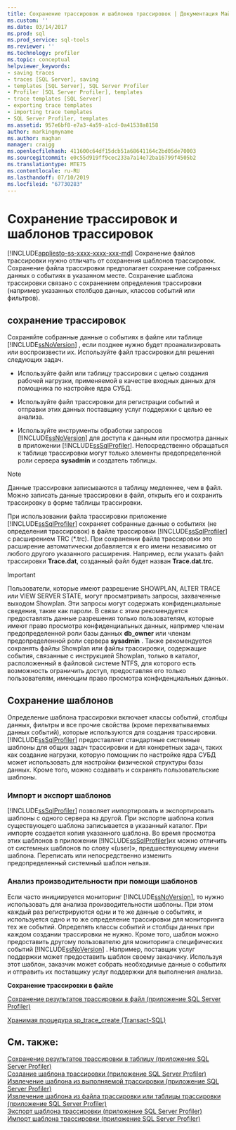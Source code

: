 ```yaml
---
title: Сохранение трассировок и шаблонов трассировок | Документация Майкрософт
ms.custom: ''
ms.date: 03/14/2017
ms.prod: sql
ms.prod_service: sql-tools
ms.reviewer: ''
ms.technology: profiler
ms.topic: conceptual
helpviewer_keywords:
- saving traces
- traces [SQL Server], saving
- templates [SQL Server], SQL Server Profiler
- Profiler [SQL Server Profiler], templates
- trace templates [SQL Server]
- exporting trace templates
- importing trace templates
- SQL Server Profiler, templates
ms.assetid: 957e6bf8-e7a3-4a59-a1cd-0a41538a8158
author: markingmyname
ms.author: maghan
manager: craigg
ms.openlocfilehash: 411600c64df15dcb51a68641164c2bd05de70003
ms.sourcegitcommit: e0c55d919ff9cec233a7a14e72ba16799f4505b2
ms.translationtype: MTE75
ms.contentlocale: ru-RU
ms.lasthandoff: 07/10/2019
ms.locfileid: "67730283"
---
```

# <a name="save-traces-and-trace-templates"></a>Сохранение трассировок и шаблонов трассировок
[!INCLUDE[appliesto-ss-xxxx-xxxx-xxx-md](../../includes/appliesto-ss-xxxx-xxxx-xxx-md.md)]
  Сохранение файлов трассировки нужно отличать от сохранения шаблонов трассировок. Сохранение файла трассировки предполагает сохранение собранных данных о событиях в указанном месте. Сохранение шаблона трассировки связано с сохранением определения трассировки (например указанных столбцов данных, классов событий или фильтров).  
  
## <a name="saving-traces"></a>сохранение трассировок  
 Сохраняйте собранные данные о событиях в файле или таблице [!INCLUDE[ssNoVersion](../../includes/ssnoversion-md.md)] , если позднее нужно будет проанализировать или воспроизвести их. Используйте файл трассировки для решения следующих задач.  
  
-   Используйте файл или таблицу трассировки с целью создания рабочей нагрузки, применяемой в качестве входных данных для помощника по настройке ядра СУБД.  
  
-   Используйте файл трассировки для регистрации событий и отправки этих данных поставщику услуг поддержки с целью ее анализа.  
  
-   Используйте инструменты обработки запросов [!INCLUDE[ssNoVersion](../../includes/ssnoversion-md.md)] для доступа к данным или просмотра данных в приложении [!INCLUDE[ssSqlProfiler](../../includes/sssqlprofiler-md.md)]. Непосредственно обращаться к таблице трассировки могут только элементы предопределенной роли сервера **sysadmin** и создатель таблицы.  
  
> [!NOTE]  
>  Данные трассировки записываются в таблицу медленнее, чем в файл. Можно записать данные трассировки в файл, открыть его и сохранить трассировку в форме таблицы трассировки.  
  
 При использовании файла трассировки приложение [!INCLUDE[ssSqlProfiler](../../includes/sssqlprofiler-md.md)] сохраняет собранные данные о событиях (не определения трассировок) в файле трассировки [!INCLUDE[ssSqlProfiler](../../includes/sssqlprofiler-md.md)] с расширением TRC (\*.trc). При сохранении файла трассировки это расширение автоматически добавляется к его имени независимо от любого другого указанного расширения. Например, если указать файл трассировки **Trace.dat**, созданный файл будет назван **Trace.dat.trc**.  
  
> [!IMPORTANT]  
>  Пользователи, которые имеют разрешение SHOWPLAN, ALTER TRACE или VIEW SERVER STATE, могут просматривать запросы, захваченные выходом Showplan. Эти запросы могут содержать конфиденциальные сведения, такие как пароли. В связи с этим рекомендуется предоставлять данные разрешения только пользователям, которые имеют право просмотра конфиденциальных данных, например членам предопределенной роли базы данных **db_owner** или членам предопределенной роли сервера **sysadmin** . Также рекомендуется сохранять файлы Showplan или файлы трассировки, содержащие события, связанные с инструкцией Showplan, только в каталог, расположенный в файловой системе NTFS, для которого есть возможность ограничить доступ, предоставляя его только пользователям, имеющим право просмотра конфиденциальных данных.  
  
## <a name="saving-templates"></a>Сохранение шаблонов  
 Определение шаблона трассировки включает классы событий, столбцы данных, фильтры и все прочие свойства (кроме перехватываемых данных событий), которые используются для создания трассировки. [!INCLUDE[ssSqlProfiler](../../includes/sssqlprofiler-md.md)] предоставляет стандартные системные шаблоны для общих задач трассировки и для конкретных задач, таких как создание нагрузки, которую помощник по настройке ядра СУБД может использовать для настройки физической структуры базы данных. Кроме того, можно создавать и сохранять пользовательские шаблоны.  
  
### <a name="importing-and-exporting-templates"></a>Импорт и экспорт шаблонов  
 [!INCLUDE[ssSqlProfiler](../../includes/sssqlprofiler-md.md)] позволяет импортировать и экспортировать шаблоны с одного сервера на другой. При экспорте шаблона копия существующего шаблона записывается в указанный каталог. При импорте создается копия указанного шаблона. Во время просмотра этих шаблонов в приложении [!INCLUDE[ssSqlProfiler](../../includes/sssqlprofiler-md.md)]их можно отличить от системных шаблонов по слову «(user)», предшествующему имени шаблона. Переписать или непосредственно изменить предопределенный системный шаблон нельзя.  
  
### <a name="analyzing-performance-with-templates"></a>Анализ производительности при помощи шаблонов  
 Если часто инициируется мониторинг [!INCLUDE[ssNoVersion](../../includes/ssnoversion-md.md)], то нужно использовать для анализа производительности шаблоны. При этом каждый раз регистрируются одни и те же данные о событиях, и используется одно и то же определение трассировки для мониторинга тех же событий. Определять классы событий и столбцы данных при каждом создании трассировки не нужно. Кроме того, шаблон можно предоставить другому пользователю для мониторинга специфических событий [!INCLUDE[ssNoVersion](../../includes/ssnoversion-md.md)] . Например, поставщик услуг поддержки может предоставить шаблон своему заказчику. Используя этот шаблон, заказчик может собрать необходимые данные о событиях и отправить их поставщику услуг поддержки для выполнения анализа.  
  
 **Сохранение трассировки в файле**  
  
 [Сохранение результатов трассировки в файл (приложение SQL Server Profiler)](../../tools/sql-server-profiler/save-trace-results-to-a-file-sql-server-profiler.md)  
  
 [Хранимая процедура sp_trace_create (Transact-SQL)](../../relational-databases/system-stored-procedures/sp-trace-create-transact-sql.md)  
  
## <a name="see-also"></a>См. также:  
 [Сохранение результатов трассировки в таблицу (приложение SQL Server Profiler)](../../tools/sql-server-profiler/save-trace-results-to-a-table-sql-server-profiler.md)   
 [Создание шаблона трассировки (приложение SQL Server Profiler)](../../tools/sql-server-profiler/create-a-trace-template-sql-server-profiler.md)   
 [Извлечение шаблона из выполняемой трассировки (приложение SQL Server Profiler)](../../tools/sql-server-profiler/derive-a-template-from-a-running-trace-sql-server-profiler.md)   
 [Извлечение шаблона из файла трассировки или таблицы трассировки (приложение SQL Server Profiler)](../../tools/sql-server-profiler/derive-a-template-from-a-trace-file-or-trace-table-sql-server-profiler.md)   
 [Экспорт шаблона трассировки (приложение SQL Server Profiler)](../../tools/sql-server-profiler/export-a-trace-template-sql-server-profiler.md)   
 [Импорт шаблона трассировки (приложение SQL Server Profiler)](../../tools/sql-server-profiler/import-a-trace-template-sql-server-profiler.md)  
  
  
